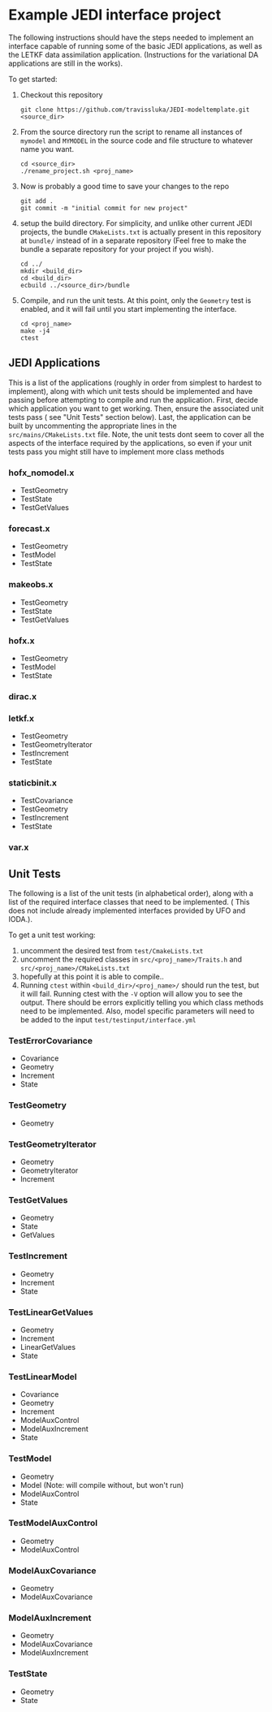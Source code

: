 # Example JEDI interface project

The following instructions should have the steps needed to implement an interface capable of
running some of the basic JEDI applications, as well as the LETKF data assimilation application.
(Instructions for the variational DA applications are still in the works).

To get started:

1. Checkout this repository
   ```
   git clone https://github.com/travissluka/JEDI-modeltemplate.git <source_dir>
   ```
2. From the source directory run the script to rename all instances
   of `mymodel` and `MYMODEL` in the source code and file structure to whatever name you want.
   ```
   cd <source_dir>
   ./rename_project.sh <proj_name>
   ```
3. Now is probably a good time to save your changes to the repo
   ```
   git add .
   git commit -m "initial commit for new project"
   ```
4. setup the build directory. For simplicity, and unlike other current JEDI projects, the bundle
   `CMakeLists.txt` is actually present in this repository at `bundle/` instead of in a separate
   repository (Feel free to make the bundle a separate repository for your project if you wish).
   ```
   cd ../
   mkdir <build_dir>
   cd <build_dir>
   ecbuild ../<source_dir>/bundle
   ```
5. Compile, and run the unit tests. At this point, only the `Geometry` test is enabled, and it
   will fail until you start implementing the interface.
   ```
   cd <proj_name>
   make -j4
   ctest
   ```

## JEDI Applications

This is a list of the applications (roughly in order from simplest to hardest to implement), along
with which unit tests should be implemented and have passing before attempting to compile and run the application. First,
decide which application you want to get working. Then, ensure the associated unit tests pass ( see "Unit Tests" section below).
Last, the application can be built by uncommenting the appropriate lines in the `src/mains/CMakeLists.txt` file. Note, the unit
tests dont seem to cover all the aspects of the interface required by the applications, so even if your unit tests pass you might
still have to implement more class methods

### hofx_nomodel.x

- TestGeometry
- TestState
- TestGetValues

### forecast.x

- TestGeometry
- TestModel
- TestState

### makeobs.x

- TestGeometry
- TestState
- TestGetValues

### hofx.x

- TestGeometry
- TestModel
- TestState

### dirac.x

### letkf.x

- TestGeometry
- TestGeometryIterator
- TestIncrement
- TestState

### staticbinit.x

- TestCovariance
- TestGeometry
- TestIncrement
- TestState

### var.x

## Unit Tests

The following is a list of the unit tests (in alphabetical order), along with a list of the required interface classes
that need to be implemented. ( This does not include already implemented interfaces provided by UFO and IODA.).

To get a unit test working:
1. uncomment the desired test from `test/CmakeLists.txt`
2. uncomment the required classes in `src/<proj_name>/Traits.h` and `src/<proj_name>/CMakeLists.txt`
3. hopefully at this point it is able to compile..
4. Running `ctest` within `<build_dir>/<proj_name>/` should run the test, but it will fail. Running
   ctest with the `-V` option will allow you to see the output. There should be errors explicitly telling you
   which class methods need to be implemented. Also, model specific parameters will need to be added to the input
   `test/testinput/interface.yml`


### TestErrorCovariance

- Covariance
- Geometry
- Increment
- State

### TestGeometry

- Geometry

### TestGeometryIterator

- Geometry
- GeometryIterator
- Increment

### TestGetValues

- Geometry
- State
- GetValues

### TestIncrement

- Geometry
- Increment
- State

### TestLinearGetValues

- Geometry
- Increment
- LinearGetValues
- State

### TestLinearModel

- Covariance
- Geometry
- Increment
- ModelAuxControl
- ModelAuxIncrement
- State

### TestModel

- Geometry
- Model (Note: will compile without, but won't run)
- ModelAuxControl
- State

### TestModelAuxControl

- Geometry
- ModelAuxControl

### ModelAuxCovariance

- Geometry
- ModelAuxCovariance

### ModelAuxIncrement

- Geometry
- ModelAuxCovariance
- ModelAuxIncrement

### TestState

- Geometry
- State
